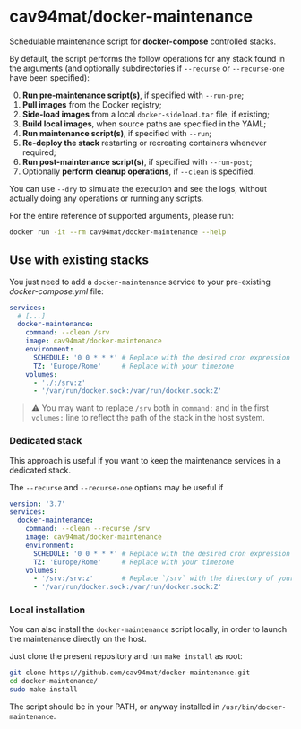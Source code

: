 # cav94mat/docker-maintenance

Schedulable maintenance script for **docker-compose** controlled stacks.

By default, the script performs the follow operations for any stack found in 
the arguments (and optionally subdirectories if `--recurse` or 
`--recurse-one` have been specified):

0. **Run pre-maintenance script(s)**, if specified with `--run-pre`;
1. **Pull images** from the Docker registry;
2. **Side-load images** from a local `docker-sideload.tar` file, if existing;
3. **Build local images**, when source paths are specified in the YAML;
4. **Run maintenance script(s)**, if specified with `--run`;
5. **Re-deploy the stack** restarting or recreating containers whenever required;
6. **Run post-maintenance script(s)**, if specified with `--run-post`;
7. Optionally **perform cleanup operations**, if `--clean` is specified.

You can use `--dry` to simulate the execution and see the logs, without actually doing any operations or running any scripts.

For the entire reference of supported arguments, please run:

```sh
docker run -it --rm cav94mat/docker-maintenance --help
```

## Use with existing stacks
You just need to add a `docker-maintenance` service to your pre-existing _docker-compose.yml_ file:

```yaml
services:
  # [...]
  docker-maintenance:
    command: --clean /srv
    image: cav94mat/docker-maintenance
    environment:
      SCHEDULE: '0 0 * * *' # Replace with the desired cron expression
      TZ: 'Europe/Rome'     # Replace with your timezone
    volumes:
      - './:/srv:z'
      - '/var/run/docker.sock:/var/run/docker.sock:Z'
```
> ⚠ You may want to replace `/srv` both in `command:` and in the first `volumes:` line to
>    reflect the path of the stack in the host system.

### Dedicated stack
This approach is useful if you want to keep the maintenance services in a dedicated stack.

The `--recurse` and `--recurse-one` options may be useful if 

```yaml
version: '3.7'
services:
  docker-maintenance:
    command: --clean --recurse /srv
    image: cav94mat/docker-maintenance
    environment:
      SCHEDULE: '0 0 * * *' # Replace with the desired cron expression
      TZ: 'Europe/Rome'     # Replace with your timezone
    volumes:
      - '/srv:/srv:z'       # Replace `/srv` with the directory of your stack(s)
      - '/var/run/docker.sock:/var/run/docker.sock:Z'
```

### Local installation
You can also install the `docker-maintenance` script locally, in order to launch
the maintenance directly on the host.

Just clone the present repository and run `make install` as root:

```sh
git clone https://github.com/cav94mat/docker-maintenance.git
cd docker-maintenance/
sudo make install
```

The script should be in your PATH, or anyway installed in `/usr/bin/docker-maintenance`.